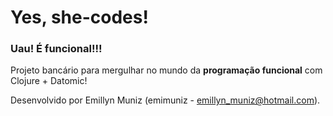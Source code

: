 # Yes, she-codes!

### Uau! É funcional!!! 

Projeto bancário para mergulhar no mundo da **programação funcional** com Clojure + Datomic!


Desenvolvido por Emillyn Muniz (emimuniz - emillyn_muniz@hotmail.com).
